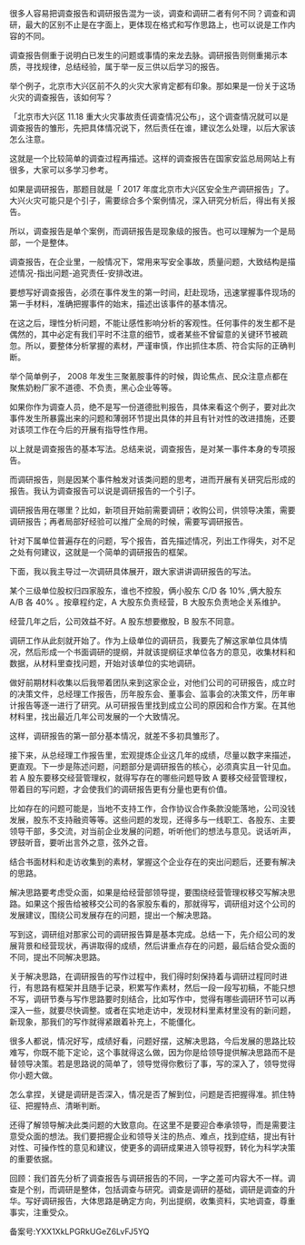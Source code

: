 很多人容易把调查报告和调研报告混为一谈，调查和调研二者有何不同？调查和调研，最大的区别不止是在字面上，更体现在格式和写作思路上，也可以说是工作内容的不同。

调查报告侧重于说明白已发生的问题或事情的来龙去脉。调研报告则侧重揭示本质，寻找规律，总结经验，属于举一反三供以后学习的报告。

举个例子，北京市大兴区前不久的火灾大家肯定都有印象。那如果是一份关于这场火灾的调查报告，该如何写？

「北京市大兴区 11.18 重大火灾事故责任调查情况公布」，这个调查情况就可以是调查报告的雏形，先把具体情况说下，然后责任在谁，建议怎么处理，以后大家该怎么注意。

这就是一个比较简单的调查过程再描述。这样的调查报告在国家安监总局网站上有很多，大家可以多学习参考。

如果是调研报告，那题目就是「 2017 年度北京市大兴区安全生产调研报告」了。大兴火灾可能只是个引子，需要综合多个案例情况，深入研究分析后，得出有关报告。

所以，调查报告是单个案例，而调研报告是现象级的报告。也可以理解为一个是局部，一个是整体。

调查报告，在企业里，一般情况下，常用来写安全事故，质量问题，大致结构是描述情况-指出问题-追究责任-安排改进。

要想写好调查报告，必须在事件发生的第一时间，赶赴现场，迅速掌握事件现场的第一手材料，准确把握事件的始末，描述出该事件的基本情况。

在这之后，理性分析问题，不能让感性影响分析的客观性。任何事件的发生都不是偶然的，其中必定有我们平时不注意的细节，或者某些不曾留意的关键环节被疏忽。所以，要整体分析掌握的素材，严谨审慎，作出抓住本质、符合实际的正确判断。

举个简单例子， 2008 年发生三聚氰胺事件的时候，舆论焦点、民众注意点都在聚焦奶粉厂家不道德、不负责，黑心企业等等。

如果你作为调查人员，绝不是写一份道德批判报告，具体来看这个例子，要对此次事件发生所暴露出来的问题和薄弱环节提出具体的并且有针对性的改进措施，还要对该项工作在今后的开展有指导性作用。

以上就是调查报告的基本写法。总结来说，调查报告，是对某一事件本身的专项报告。

而调研报告，则是因某个事件触发对该类问题的思考，进而开展有关研究后形成的报告。我认为调查报告可以说是调研报告的一个引子。

调研报告用在哪里？比如，新项目开始前需要调研；收购公司，供领导决策，需要调研报告；再者局部好经验可以推广全局的时候，需要写调研报告。

针对下属单位普遍存在的问题，写个报告，首先描述情况，列出工作得失，对不足之处有何建议，这就是一个简单的调研报告的框架。

下面，我以我主导过一次调研具体展开，跟大家讲讲调研报告的写法。

某个三级单位股权归四家股东，谁也不控股，俩小股东 C/D 各 10\% ,俩大股东 A/B 各 40\% 。按章程约定，A 大股东负责经营，B 大股东负责地企关系维护。

经营几年之后，公司效益不好。A 股东想要撤股，B 股东不同意。

调研工作从此刻就开始了。作为上级单位的调研员，我要先了解这家单位具体情况，然后形成一个书面调研的提纲，并就该提纲征求单位各方的意见，收集材料和数据，从材料里查找问题，开始对该单位的实地调研。

做好前期材料收集以后我带着团队来到这家企业，对他们公司的可研报告，成立时的决策文件，总经理工作报告，历年股东会、董事会、监事会的决策文件，历年审计报告等逐一进行了研究。从可研报告里找到成立公司的原因和合作方案。在其他材料里，找出最近几年公司发展的一个大致情况。

这样，调研报告的第一部分基本情况，就差不多初具雏形了。

接下来，从总经理工作报告里，宏观提炼企业这几年的成绩，尽量以数字来描述，更直观。下一步是陈述问题，问题部分是调研报告的核心，必须真实且一针见血。若 A 股东要移交经营管理权，就得写存在的哪些问题导致 A 要移交经营管理权，带着目的写问题，才会使我们的调研报告更有分量也更有价值。

比如存在的问题可能是，当地不支持工作，合作协议合作条款没能落地，公司没钱发展，股东不支持融资等等。这些问题的发现，还得多与一线职工、各股东、主要领导干部，多交流，对当前企业发展的问题，听听他们的想法与意见。说话听声，锣鼓听音，要听出言外之意，弦外之音。

结合书面材料和走访收集到的素材，掌握这个企业存在的突出问题后，还要有解决的思路。

解决思路要考虑受众面，如果是给经营部领导提，要围绕经营管理权移交写解决思路。如果这个报告给被移交公司的各家股东看的，那就得写，调研组对这个公司的发展建议，围绕公司发展存在的问题，提出一个解决思路。

写到这，调研组对那家公司的调研报告算是基本完成。总结一下，先介绍公司的发展背景和经营现状，再讲取得的成绩，然后讲重点存在的问题，最后结合受众面的不同，提出不同解决思路。

关于解决思路，在调研报告的写作过程中，我们得时刻保持着与调研过程同时进行，有思路有框架并且随手记录，积累写作素材，然后一段一段写初稿，不能只想不写，调研节奏与写作思路要时刻结合，比如写作中，觉得有哪些调研环节可以再深入一些，就要尽快调整。或者在实地走访中，发现材料里素材里没有的新问题，新现象，那我们的写作就得紧跟着补充上，不能僵化。

很多人都说，情况好写，成绩好看，问题好摆，这解决思路，今后发展的思路比较难写，你既不能下定论，这个事就得这么做，因为你是给领导提供解决思路而不是替领导决策。若是思路说的简单了，领导觉得你敷衍了事，写的深入了，领导觉得你小题大做。

怎么拿捏，关键是调研是否深入，情况是否了解到位，问题是否把握得准。抓住特征、把握特点、清晰判断。

还得了解领导解决此类问题的大致意向。在这里不是要迎合奉承领导，而是需要注意受众面的想法。我们要把握企业和领导关注的热点、难点，找到症结，提出有针对性、可操作性的意见和建议，使更多的调研成果进入领导视野，转化为科学决策的重要依据。

回顾：我们首先分析了调查报告与调研报告的不同，一字之差可内容大不一样。调查是个别，而调研是整体，包括调查与研究。调查是调研的基础，调研是调查的升华。写好调研报告，大体思路是确定方向，列出提纲，收集资料，实地调查，尊重事实，注重受众。

备案号:YXX1XkLPGRkUGeZ6LvFJ5YQ